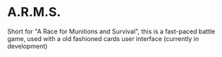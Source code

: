# A.R.M.S.
Short for "A Race for Munitions and Survival", this is a fast-paced battle game, used with a old fashioned cards user interface (currently in development)
